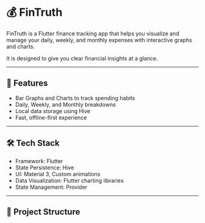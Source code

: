 # 💰 FinTruth

FinTruth is a Flutter finance tracking app that helps you visualize and manage your daily, weekly, and monthly expenses with interactive graphs and charts.

It is designed to give you clear financial insights at a glance.

---

## 🚀 Features
- Bar Graphs and Charts to track spending habits
- Daily, Weekly, and Monthly breakdowns
- Local data storage using Hive 
- Fast, offline-first experience

---

## 🛠️ Tech Stack
- Framework: Flutter
- State Persistence: Hive
- UI: Material 3, Custom animations
- Data Visualization: Flutter charting libraries
- State Management: Provider
---

## 📂 Project Structure
